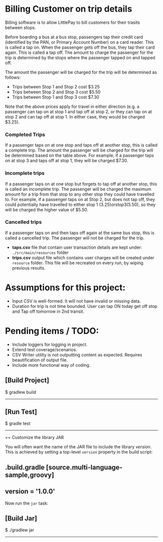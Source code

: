 # Billing Customer on trip details
Billing software is to allow LittlePay to bill customers for their trasits between stops.

Before boarding a bus at a bus stop, passengers tap their credit card (identified by the PAN, or Primary Account Number)
on a card reader. This is called a tap on. When the passenger gets off the bus, they tap their card again.
This is called a tap off. The amount to charge the passenger for the trip is determined by the stops where the passenger tapped on and tapped off. 

The amount the passenger will be charged for the trip will be determined as follows:
- Trips between Stop 1 and Stop 2 cost $3.25 
- Trips between Stop 2 and Stop 3 cost $5.50 
- Trips between Stop 1 and Stop 3 cost $7.30

Note that the above prices apply for travel in either direction (e.g. a passenger can tap on at stop 1 and tap off at stop 2,
or they can tap on at stop 2 and can tap off at stop 1. In either case, they would be charged $3.25).
### Completed Trips
If a passenger taps on at one stop and taps off at another stop, this is called a complete trip. The amount the passenger will be charged for the trip will be determined based on the table above. For example, if a passenger taps on at stop 3 and taps off at stop 1, they will be charged $7.30.
### Incomplete trips
If a passenger taps on at one stop but forgets to tap off at another stop, this is called an incomplete trip. The passenger will be charged the maximum amount for a trip from that stop to any other stop they could have travelled to. For example, if a passenger taps on at Stop 2, but does not tap off, they could potentially have travelled to either stop 1 ($3.25) or stop 3 ($5.50), so they will be charged the higher value of $5.50.
### Cancelled trips
If a passenger taps on and then taps off again at the same bus stop, this is called a cancelled trip. The passenger will not be charged for the trip.

- **taps.csv** file that contain user transaction details are kept under: ```./src/main/resources``` folder
- **trips.csv** output file which contains user charges will be created under ```resource``` folder. This file will be recreated on every run, by wiping previous results.


# Assumptions for this project:
- Input CSV is well-formed. It will not have invalid or missing data.
- Duration for trip is not time bounded. User can tap ON today get off stop and Tap off tomorrow in 2nd transit.

# Pending items / TODO:
- Include loggers for logging in project.
- Extend test coverage/scenarios.
- CSV Writer utility is not outputting content as expected. Requires beautification of output file.
- Include more functional way of coding.

[Build Project]
----
$ gradlew build

----

[Run Test]
----
$ gradle test

----

== Customize the library JAR

You will often want the name of the JAR file to include the library _version_.
This is achieved by setting a top-level `version` property in the build script:

.build.gradle
[source.multi-language-sample,groovy]
----
version = '1.0.0'
----

Now run the `jar` task:

[Build Jar]
----
$ ./gradlew jar

----